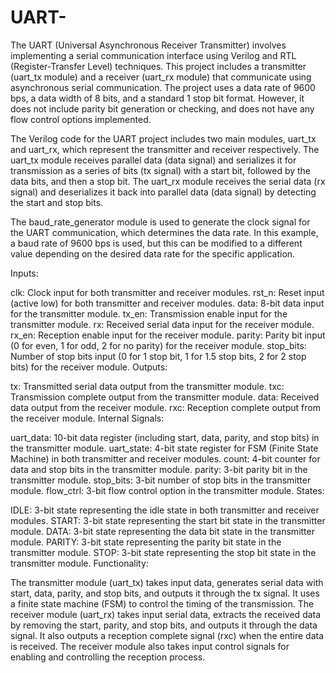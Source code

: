 # UART-
The UART (Universal Asynchronous Receiver Transmitter) involves implementing a serial communication interface using Verilog and RTL (Register-Transfer Level) techniques. This project includes a transmitter (uart_tx module) and a receiver (uart_rx module) that communicate using asynchronous serial communication. The project uses a data rate of 9600 bps, a data width of 8 bits, and a standard 1 stop bit format. However, it does not include parity bit generation or checking, and does not have any flow control options implemented.

The Verilog code for the UART project includes two main modules, uart_tx and uart_rx, which represent the transmitter and receiver respectively. The uart_tx module receives parallel data (data signal) and serializes it for transmission as a series of bits (tx signal) with a start bit, followed by the data bits, and then a stop bit. The uart_rx module receives the serial data (rx signal) and deserializes it back into parallel data (data signal) by detecting the start and stop bits.

The baud_rate_generator module is used to generate the clock signal for the UART communication, which determines the data rate. In this example, a baud rate of 9600 bps is used, but this can be modified to a different value depending on the desired data rate for the specific application.

Inputs:

clk: Clock input for both transmitter and receiver modules.
rst_n: Reset input (active low) for both transmitter and receiver modules.
data: 8-bit data input for the transmitter module.
tx_en: Transmission enable input for the transmitter module.
rx: Received serial data input for the receiver module.
rx_en: Reception enable input for the receiver module.
parity: Parity bit input (0 for even, 1 for odd, 2 for no parity) for the receiver module.
stop_bits: Number of stop bits input (0 for 1 stop bit, 1 for 1.5 stop bits, 2 for 2 stop bits) for the receiver module.
Outputs:

tx: Transmitted serial data output from the transmitter module.
txc: Transmission complete output from the transmitter module.
data: Received data output from the receiver module.
rxc: Reception complete output from the receiver module.
Internal Signals:

uart_data: 10-bit data register (including start, data, parity, and stop bits) in the transmitter module.
uart_state: 4-bit state register for FSM (Finite State Machine) in both transmitter and receiver modules.
count: 4-bit counter for data and stop bits in the transmitter module.
parity: 3-bit parity bit in the transmitter module.
stop_bits: 3-bit number of stop bits in the transmitter module.
flow_ctrl: 3-bit flow control option in the transmitter module.
States:

IDLE: 3-bit state representing the idle state in both transmitter and receiver modules.
START: 3-bit state representing the start bit state in the transmitter module.
DATA: 3-bit state representing the data bit state in the transmitter module.
PARITY: 3-bit state representing the parity bit state in the transmitter module.
STOP: 3-bit state representing the stop bit state in the transmitter module.
Functionality:

The transmitter module (uart_tx) takes input data, generates serial data with start, data, parity, and stop bits, and outputs it through the tx signal. It uses a finite state machine (FSM) to control the timing of the transmission.
The receiver module (uart_rx) takes input serial data, extracts the received data by removing the start, parity, and stop bits, and outputs it through the data signal. It also outputs a reception complete signal (rxc) when the entire data is received. The receiver module also takes input control signals for enabling and controlling the reception process.
